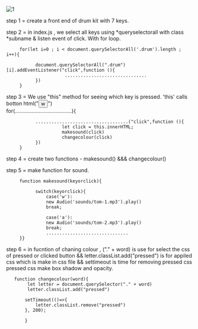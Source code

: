 


![1](https://github.com/Rishiv1000/Drum/assets/114014651/70b779ea-f9a5-45c3-9535-6ae510d7d734)

step 1 = create a front end of drum kit with 7 keys.

step 2 = in index.js , we select all keys using *queryselectorall with class *subname & listen event of click. With for loop.
         
         for(let i=0 ; i < document.querySelectorAll('.drum').length ; i++){

               document.querySelectorAll(".drum")[i].addEventListener("click",function (){ 
                          ...............................
               })
         }

step 3 = We use "this" method for seeing which key is pressed. 'this' calls botton html("<button class="w drum">w</button>")              
          for(......................................){

               ...................................("click",function (){ 
                         let click = this.innerHTML;
                         makesound(click)
                         changecolour(click)
               })
         }

step 4 = create two functions - makesound()  &&& changecolour()
         
step 5 =  make function for sound.
      
         function makesound(keyorclick){

               switch(keyorclick){
                   case('w'):
                   new Audio('sounds/tom-1.mp3').play()
                   break;
  
                   case('a'):
                   new Audio('sounds/tom-2.mp3').play()
                   break;
                   ...............................
         }}

       
step 6 = in fucntion of chaning colour , ("." + word) is use for select the css of pressed or clicked button
               &&
          letter.classList.add("pressed")  is for appiled css which is make in css file && settimeout is time for removing pressed css
          pressed css make box shadow and opacity.              
        

       function changecolour(word){
            let letter = document.querySelector("." + word)
            letter.classList.add("pressed") 

           setTimeout(()=>{
               letter.classList.remove("pressed")
           }, 200);
    
           }
